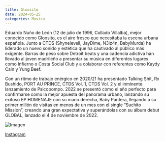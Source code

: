 ```yaml
---
title: Gloosito
date: 2024-05-25
categories: Musica
---
```


Eduardo Nuño de León (12 de julio de 1996, Collado Villalba), mejor conocido como Gloosito, es el aire fresco que necesitaba la escena urbana española. Junto a CTDS (Shynelevell, JayDime, N3iz4n, BabyMurda) ha liderado un nuevo sonido y estética que ha cautivado al público más exigente. Barras de peso sobre Detroit beats y una cadencia adictiva han llevado al joven madrileño a presentar su música en diferentes lugares como Infierno o Costa Social Club y a colaborar con referentes como Kaydy Cain y Yung Beef.

Con un ritmo de trabajo enérgico en 2020/21 ha presentado Talking Shit, Rx Bushido, PORT AU PRINCE, CTDS Vol. 1, CTDS Vol. 2 y el inminente lanzamiento de Psicopompo. 2022 se presentó como el año perfecto para confirmarse como la mejor apuesta del panorama urbano, lanzando su exitoso EP HOMENAJE con su mano derecha, Baby Pantera, llegando a su primer millón de visitas en menos de un mes con el single “Suchito Mission”, creando una gran expectativa y superándolas con su álbum debut GLOBAL, lanzado el 4 de noviembre de 2022.

![Imagen](https://encrypted-tbn0.gstatic.com/images?q=tbn:ANd9GcSYQN_yZxcIjU4-_orte_EIC0x41gP-68Jwlri9YfZapA&s)

[Instagram](https://www.instagram.com/gloosito/)


